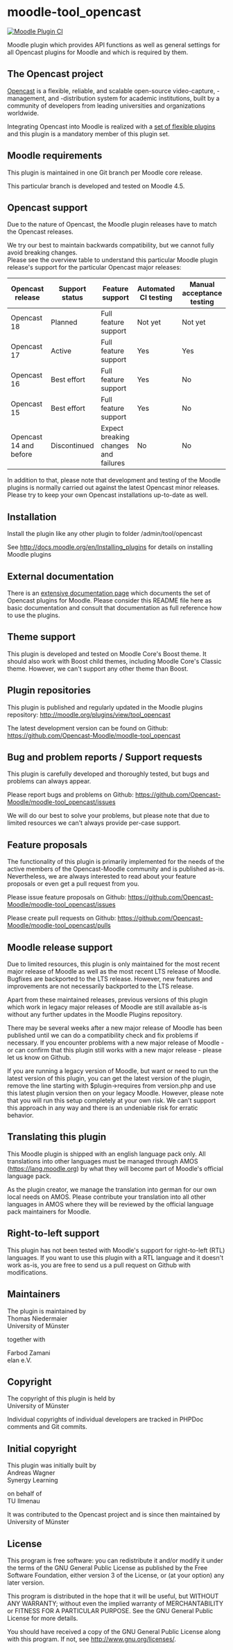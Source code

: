 moodle-tool_opencast
====================

[![Moodle Plugin CI](https://github.com/Opencast-Moodle/moodle-tool_opencast/actions/workflows/moodle-ci.yml/badge.svg)](https://github.com/Opencast-Moodle/moodle-tool_opencast/actions/workflows/moodle-ci.yml)

Moodle plugin which provides API functions as well as general settings for all Opencast plugins for Moodle and which is required by them.


The Opencast project
--------------------

[Opencast](https://opencast.org/) is a flexible, reliable, and scalable open-source video-capture, -management, and -distribution system for academic institutions, built by a community of developers from leading universities and organizations worldwide.

Integrating Opencast into Moodle is realized with a [set of flexible plugins](https://moodle.org/plugins/browse.php?list=set&id=109) and this plugin is a mandatory member of this plugin set.


Moodle requirements
-------------------

This plugin is maintained in one Git branch per Moodle core release.

This particular branch is developed and tested on Moodle 4.5.


Opencast support
----------------

Due to the nature of Opencast, the Moodle plugin releases have to match the Opencast releases.

We try our best to maintain backwards compatibility, but we cannot fully avoid breaking changes.\
Please see the overview table to understand this particular Moodle plugin release's support for the particular Opencast major releases:

|    Opencast release    | Support status |           Feature support            | Automated CI testing | Manual acceptance testing |
| ---------------------- | -------------- | ------------------------------------ | -------------------- | ------------------------- |
| Opencast 18            | Planned        | Full feature support                 | Not yet              | Not yet                   |
| Opencast 17            | Active         | Full feature support                 | Yes                  | Yes                       |
| Opencast 16            | Best effort    | Full feature support                 | Yes                  | No                        |
| Opencast 15            | Best effort    | Full feature support                 | Yes                  | No                        |
| Opencast 14 and before | Discontinued   | Expect breaking changes and failures | No                   | No                        |

In addition to that, please note that development and testing of the Moodle plugins is normally carried out against the latest Opencast minor releases. Please try to keep your own Opencast installations up-to-date as well.


Installation
------------

Install the plugin like any other plugin to folder
/admin/tool/opencast

See http://docs.moodle.org/en/Installing_plugins for details on installing Moodle plugins


External documentation
----------------------

There is an [extensive documentation page](https://moodle.docs.opencast.org/) which documents the set of Opencast plugins for Moodle. Please consider this README file here as basic documentation and consult that documentation as full reference how to use the plugins.

Theme support
-------------

This plugin is developed and tested on Moodle Core's Boost theme.
It should also work with Boost child themes, including Moodle Core's Classic theme. However, we can't support any other theme than Boost.


Plugin repositories
-------------------

This plugin is published and regularly updated in the Moodle plugins repository:
http://moodle.org/plugins/view/tool_opencast

The latest development version can be found on Github:
https://github.com/Opencast-Moodle/moodle-tool_opencast


Bug and problem reports / Support requests
------------------------------------------

This plugin is carefully developed and thoroughly tested, but bugs and problems can always appear.

Please report bugs and problems on Github:
https://github.com/Opencast-Moodle/moodle-tool_opencast/issues

We will do our best to solve your problems, but please note that due to limited resources we can't always provide per-case support.


Feature proposals
-----------------

The functionality of this plugin is primarily implemented for the needs of the active members of the Opencast-Moodle community and is published as-is. Nevertheless, we are always interested to read about your feature proposals or even get a pull request from you.

Please issue feature proposals on Github:
https://github.com/Opencast-Moodle/moodle-tool_opencast/issues

Please create pull requests on Github:
https://github.com/Opencast-Moodle/moodle-tool_opencast/pulls


Moodle release support
----------------------

Due to limited resources, this plugin is only maintained for the most recent major release of Moodle as well as the most recent LTS release of Moodle. Bugfixes are backported to the LTS release. However, new features and improvements are not necessarily backported to the LTS release.

Apart from these maintained releases, previous versions of this plugin which work in legacy major releases of Moodle are still available as-is without any further updates in the Moodle Plugins repository.

There may be several weeks after a new major release of Moodle has been published until we can do a compatibility check and fix problems if necessary. If you encounter problems with a new major release of Moodle - or can confirm that this plugin still works with a new major release - please let us know on Github.

If you are running a legacy version of Moodle, but want or need to run the latest version of this plugin, you can get the latest version of the plugin, remove the line starting with $plugin->requires from version.php and use this latest plugin version then on your legacy Moodle. However, please note that you will run this setup completely at your own risk. We can't support this approach in any way and there is an undeniable risk for erratic behavior.


Translating this plugin
-----------------------

This Moodle plugin is shipped with an english language pack only. All translations into other languages must be managed through AMOS (https://lang.moodle.org) by what they will become part of Moodle's official language pack.

As the plugin creator, we manage the translation into german for our own local needs on AMOS. Please contribute your translation into all other languages in AMOS where they will be reviewed by the official language pack maintainers for Moodle.


Right-to-left support
---------------------

This plugin has not been tested with Moodle's support for right-to-left (RTL) languages.
If you want to use this plugin with a RTL language and it doesn't work as-is, you are free to send us a pull request on Github with modifications.


Maintainers
-----------

The plugin is maintained by\
Thomas Niedermaier\
University of Münster

together with

Farbod Zamani\
elan e.V.


Copyright
---------

The copyright of this plugin is held by\
University of Münster

Individual copyrights of individual developers are tracked in PHPDoc comments and Git commits.


Initial copyright
-----------------

This plugin was initially built by\
Andreas Wagner\
Synergy Learning

on behalf of\
TU Ilmenau

It was contributed to the Opencast project and is since then maintained by University of Münster


License
-------

This program is free software: you can redistribute it and/or modify it under
the terms of the GNU General Public License as published by the Free Software
Foundation, either version 3 of the License, or (at your option) any later
version.

This program is distributed in the hope that it will be useful, but WITHOUT ANY
WARRANTY; without even the implied warranty of MERCHANTABILITY or FITNESS FOR A
PARTICULAR PURPOSE.  See the GNU General Public License for more details.

You should have received a copy of the GNU General Public License along with
this program.  If not, see <http://www.gnu.org/licenses/>.
